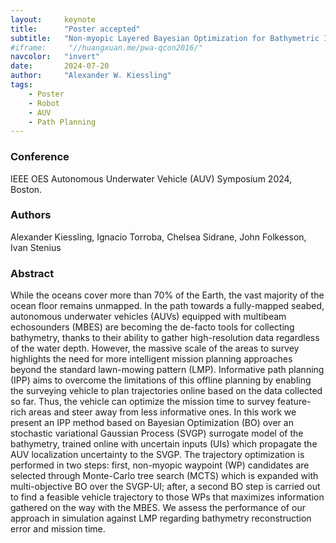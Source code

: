 ```yaml
---
layout:     keynote
title:      "Poster accepted"
subtitle:   "Non-myopic Layered Bayesian Optimization for Bathymetric IPP"
#iframe:     "//huangxuan.me/pwa-qcon2016/"
navcolor:   "invert"
date:       2024-07-20
author:     "Alexander W. Kiessling"
tags:
    - Poster
    - Robot
    - AUV
    - Path Planning
---
```


### Conference

IEEE OES Autonomous Underwater Vehicle (AUV) Symposium 2024, Boston.

### Authors

Alexander Kiessling, Ignacio Torroba, Chelsea Sidrane, John Folkesson, Ivan Stenius

### Abstract

While the oceans cover more than 70% of the Earth, the vast majority of the ocean floor remains unmapped. In the path towards a fully-mapped seabed, autonomous underwater vehicles (AUVs) equipped with multibeam echosounders (MBES) are becoming the de-facto tools for collecting bathymetry, thanks to their ability to gather high-resolution data regardless of the water depth. However, the massive scale of the areas to survey highlights the need for more intelligent mission planning approaches beyond the standard lawn-mowing pattern (LMP). Informative path planning (IPP) aims to overcome the limitations of this offline planning by enabling the surveying vehicle to plan trajectories online based on the data collected so far. Thus, the vehicle can optimize the mission time to survey feature-rich areas and steer away from less informative ones. In this work we present an IPP method based on Bayesian Optimization (BO) over an stochastic variational Gaussian Process (SVGP) surrogate model of the bathymetry, trained online with uncertain inputs (UIs) which propagate the AUV localization uncertainty to the SVGP. The trajectory optimization is performed in two steps: first, non-myopic waypoint (WP) candidates are selected through Monte-Carlo tree search (MCTS) which is expanded with multi-objective BO over the SVGP-UI; after, a second BO step is carried out to find a feasible vehicle trajectory to those WPs that maximizes information gathered on the way with the MBES. We assess the performance of our approach in simulation against LMP regarding bathymetry reconstruction error and mission time.


